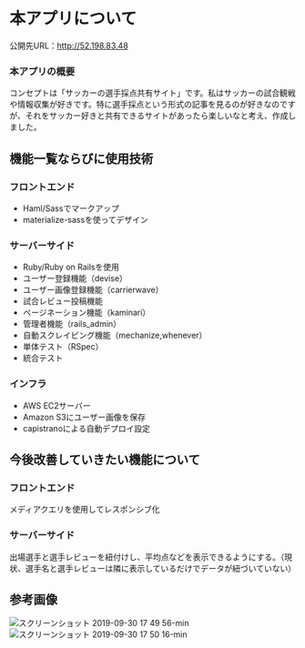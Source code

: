 # 本アプリについて

公開先URL：http://52.198.83.48

### 本アプリの概要
コンセプトは「サッカーの選手採点共有サイト」です。私はサッカーの試合観戦や情報収集が好きです。特に選手採点という形式の記事を見るのが好きなのですが、それをサッカー好きと共有できるサイトがあったら楽しいなと考え、作成しました。

## 機能一覧ならびに使用技術
### フロントエンド
- Haml/Sassでマークアップ
- materialize-sassを使ってデザイン

### サーバーサイド
- Ruby/Ruby on Railsを使用
- ユーザー登録機能（devise）
- ユーザー画像登録機能（carrierwave）
- 試合レビュー投稿機能
- ページネーション機能（kaminari）
- 管理者機能（rails_admin）
- 自動スクレイピング機能（mechanize,whenever）
- 単体テスト（RSpec）
- 統合テスト

### インフラ
- AWS EC2サーバー
- Amazon S3にユーザー画像を保存
- capistranoによる自動デプロイ設定

## 今後改善していきたい機能について
### フロントエンド
メディアクエリを使用してレスポンシブ化
### サーバーサイド
出場選手と選手レビューを紐付けし、平均点などを表示できるようにする。（現状、選手名と選手レビューは隣に表示しているだけでデータが紐づいていない）

## 参考画像
![スクリーンショット 2019-09-30 17 49 56-min](https://user-images.githubusercontent.com/52983810/65863496-2f0ffb00-e3ab-11e9-81ec-2bbef3e13563.png)
![スクリーンショット 2019-09-30 17 50 16-min](https://user-images.githubusercontent.com/52983810/65863529-42bb6180-e3ab-11e9-92af-36467dd35eb6.png)